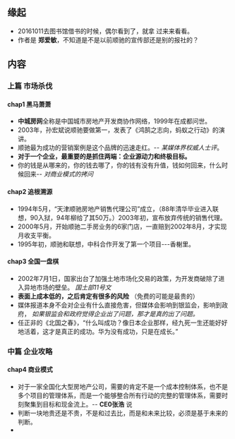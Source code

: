 ##  缘起
+ 20161011去图书馆借书的时候，偶尔看到了，就拿 过来来看看。
+ 作者是 **郑爱敏**，不知道是不是以前顺驰的宣传部还是别的报社的？

##  内容
###  上篇 市场杀伐
####  chap1 黑马萧萧
+ **中城房网**全称是中国城市房地产开发商协作网络，1999年在成都问世。
+ 2003年，孙宏斌说顺驰要做第一，发表了《鸿鹄之志向，蚂蚁之行动》的演讲。
+ 顺驰最为成功的营销案例是这个品牌的迅速走红。-- *某媒体界权威人士评*。
+ **对于一个企业，最重要的是抓住两端：企业源动力和终极目标。**
+ 你的钱是从哪来的，你的钱去哪了，你的钱有没有升值，钱如何回来，什么时候回来-- *对商业模式的拷问*

####  chap2 追根溯源
+ 1994年5月，“天津顺驰房地产销售代理公司”成立，（88年清华毕业进入联想，90入狱，94年柳给了其50万。）2003年初，宣布放弃传统的销售代理。
+ 2000年5月，开始顺驰二手房业务的6家门店，一直赔到2002年8月，才实现月收支平衡。
+ 1995年初，顺驰和联想，中科合作开发了第一个项目---香榭里。

####  chap3 全国一盘棋
+ 2002年7月1日，国家出台了加强土地市场化交易的政策，为开发商破除了进入异地市场的壁垒。 *国土部11号文*
+ **表面上成本低的，之后肯定有很多的风险** （免费的可能是最贵的）
+ 媒体报道本身不会对企业有什么直接危害，但媒体会影响到银监会，影响到政府， *如果银监会和政府觉得企业出了问题，那才是真的出了问题。*
+ 任正非的《北国之春》，“什么叫成功？像日本企业那样，经九死一生还能好好地活着，这才是真正的成功。华为没有成功，只是在成长。”


###  中篇 企业攻略
####  chap4 商业模式
+ 对于一家全国化大型房地产公司，需要的肯定不是一个成本控制体系，也不是多个项目的管理体系，而是一个能够整合所有行动的完整的管理体系，需要时刻聚集到目标和现金流上。-- **CE0张浩** 说
+ 判断一块地贵还是不贵，不是和过去比，而是和未来比较，必须是基于未来的判断。
+ 